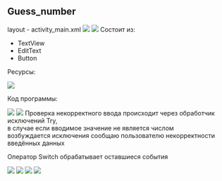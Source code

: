 ## Guess_number

layout - activity_main.xml
![](git-img/img.png)
![](git-img/img_8.png)
Состоит из:
* TextView
* EditText
* Button

Ресурсы: 

![](git-img/img_3.png)

Код программы:

![](git-img/img_1.png)
![](git-img/img_2.png)
Проверка некорректного ввода происходит через обработчик исключений Try, \
в случае если вводимое значение не является числом \
возбуждается исключения сообщаю пользователю некорректности введённых данных


Оператор Switch обрабатывает оставшиеся события

![](git-img/img_4.png)
![](git-img/img_5.png)
![](git-img/img_6.png)
![](git-img/img_7.png)


